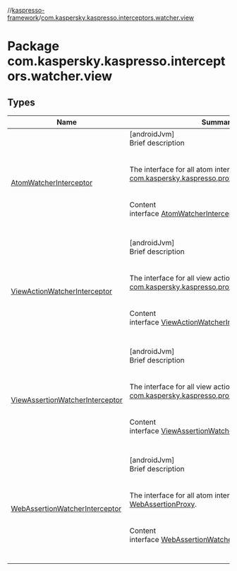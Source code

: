 //[kaspresso-framework](../index.md)/[com.kaspersky.kaspresso.interceptors.watcher.view](index.md)



# Package com.kaspersky.kaspresso.interceptors.watcher.view  


## Types  
  
|  Name|  Summary| 
|---|---|
| [AtomWatcherInterceptor](-atom-watcher-interceptor/index.md)| [androidJvm]  <br>Brief description  <br><br><br>The interface for all atom interceptors, used in [com.kaspersky.kaspresso.proxy.AtomProxy](../com.kaspersky.kaspresso.proxy/-atom-proxy/index.md).<br><br>  <br>Content  <br>interface [AtomWatcherInterceptor](-atom-watcher-interceptor/index.md)  <br><br><br>
| [ViewActionWatcherInterceptor](-view-action-watcher-interceptor/index.md)| [androidJvm]  <br>Brief description  <br><br><br>The interface for all view action interceptors, used in [com.kaspersky.kaspresso.proxy.ViewActionProxy](../com.kaspersky.kaspresso.proxy/-view-action-proxy/index.md).<br><br>  <br>Content  <br>interface [ViewActionWatcherInterceptor](-view-action-watcher-interceptor/index.md)  <br><br><br>
| [ViewAssertionWatcherInterceptor](-view-assertion-watcher-interceptor/index.md)| [androidJvm]  <br>Brief description  <br><br><br>The interface for all view action interceptors, used in [com.kaspersky.kaspresso.proxy.ViewAssertionProxy](../com.kaspersky.kaspresso.proxy/-view-assertion-proxy/index.md).<br><br>  <br>Content  <br>interface [ViewAssertionWatcherInterceptor](-view-assertion-watcher-interceptor/index.md)  <br><br><br>
| [WebAssertionWatcherInterceptor](-web-assertion-watcher-interceptor/index.md)| [androidJvm]  <br>Brief description  <br><br><br>The interface for all atom interceptors, used in [WebAssertionProxy](../androidx.test.espresso.web.assertion/-web-assertion-proxy/index.md).<br><br>  <br>Content  <br>interface [WebAssertionWatcherInterceptor](-web-assertion-watcher-interceptor/index.md)  <br><br><br>

